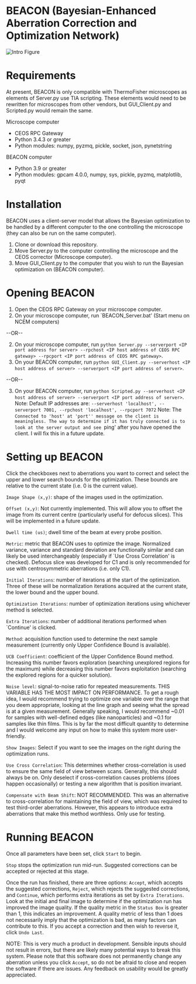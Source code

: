 # BEACON (Bayesian-Enhanced Aberration Correction and Optimization Network)

![Intro Figure](https://github.com/user-attachments/assets/a95c1fe3-f906-45b1-90ea-ab05471ab26d)

# Requirements
At present, BEACON is only compatible with ThermoFisher microscopes as elements of Server.py use TIA scripting. These elements would need to be rewritten for microscopes from other vendors, but GUI_Client.py and Scripted.py would remain the same.

Microscope computer
- CEOS RPC Gateway
- Python 3.4.3 or greater
- Python modules: numpy, pyzmq, pickle, socket, json, pynetstring

BEACON computer
- Python 3.9 or greater
- Python modules: gpcam 4.0.0, numpy, sys, pickle, pyzmq, matplotlib, pyqt

# Installation
BEACON uses a client-server model that allows the Bayesian optimization to be handled by a different computer to the one controlling the microscope (they can also be run on the same computer).

1) Clone or download this repository.
2) Move Server.py to the computer controlling the microscope and the CEOS corrector (Microscope computer).
3) Move GUI_Client.py to the computer that you wish to run the Bayesian optimization on (BEACON computer).

# Opening BEACON
1) Open the CEOS RPC Gateway on your microscope computer.
2) On your microscope computer, run `BEACON_Server.bat' (Start menu on NCEM computers)

--OR--

2) On your microscope computer, run `python Server.py --serverport <IP port address for server> --rpchost <IP host address of CEOS RPC gateway> --rpcport <IP port address of CEOS RPC gateway>`.
3) On your BEACON computer, run `python GUI_Client.py --serverhost <IP host address of server> --serverport <IP port address of server>`.

--OR--

3) On your BEACON computer, run `python Scripted.py --serverhost <IP host address of server> --serverport <IP port address of server>`.
Note: Default IP addresses are: `--serverhost 'localhost', --serverport 7001, --rpchost 'localhost', --rpcport 7072`
Note: The `Connected to 'host' at 'port'' message on the client is meaningless. The way to determine if it has truly connected is to look at the server output and see `ping' after you have opened the client. I will fix this in a future update.

# Setting up BEACON
Click the checkboxes next to aberrations you want to correct and select the upper and lower search bounds for the optimization. These bounds are relative to the current state (i.e. 0 is the current value).

`Image Shape (x,y)`: shape of the images used in the optimization.

`Offset (x,y)`: Not currently implemented. This will allow you to offset the image from its current centre (particularly useful for defocus slices). This will be implemented in a future update.

`Dwell time (us)`; dwell time of the beam at every probe position.

`Metric`: metric that BEACON uses to optimize the image. Normalized variance, variance and standard deviation are functionally similar and can likely be used interchangeably (especially if `Use Cross Correlation' is checked). Defocus slice was developed for C1 and is only recommended for use with centrosymmetric aberrations (i.e. only C1).

`Initial Iterations`: number of iterations at the start of the optimization. Three of these will be normalization iterations acquired at the current state, the lower bound and the upper bound.

`Optimization Iterations`: number of optimization iterations using whichever method is selected.

`Extra Iterations`: number of additional iterations performed when `Continue' is clicked.

`Method`: acquisition function used to determine the next sample measurement (currently only Upper Confidence Bound is available).

`UCB Coefficient`: coefficient of the Upper Confidence Bound method. Increasing this number favors exploration (searching unexplored regions for the maximum) while decreasing this number favors exploitation (searching the explored regions for a quicker solution).

`Noise level`: signal-to-noise ratio for repeated measurements. THIS VARIABLE HAS THE MOST IMPACT ON PERFORMANCE. To get a rough idea, I would recommend trying to optimize one variable over the range that you deem appropriate, looking at the line graph and seeing what the spread is at a given measurement. Generally speaking, I would recommend ~0.01 for samples with well-defined edges (like nanoparticles) and ~0.1 for samples like thin films. This is by far the most difficult quantity to determine and I would welcome any input on how to make this system more user-friendly.

`Show Images`: Select if you want to see the images on the right during the optimization runs.

`Use Cross Correlation`: This determines whether cross-correlation is used to ensure the same field of view between scans. Generally, this should always be on. Only deselect if cross-correlation causes problems (does happen occasionally) or testing a new algorithm that is position invariant.

`Compensate with Beam Shift`: NOT RECOMMENDED. This was an alternative to cross-correlation for maintaining the field of view, which was required to test third-order aberrations. However, this appears to introduce extra aberrations that make this method worthless. Only use for testing.

# Running BEACON
Once all parameters have been set, click `Start` to begin.

`Stop` stops the optimization run mid-run. Suggested corrections can be accepted or rejected at this stage.

Once the run has finished, there are three options: `Accept`, which accepts the suggested corrections, `Reject`, which rejects the suggested corrections, and `Continue`, which performs extra iterations as set by `Extra Iterations`. Look at the initial and final image to determine if the optimization run has improved the image quality. If the quality metric in the `Status Box` is greater than 1, this indicates an improvement. A quality metric of less than 1 does not necessarily imply that the optimization is bad, as many factors can contribute to this. If you accept a correction and then wish to reverse it, click `Undo Last`.

NOTE: This is very much a product in development. Sensible inputs should not result in errors, but there are likely many potential ways to break this system. Please note that this software does not permanently change any aberration unless you click `Accept`, so do not be afraid to close and reopen the software if there are issues. Any feedback on usability would be greatly appreciated.

